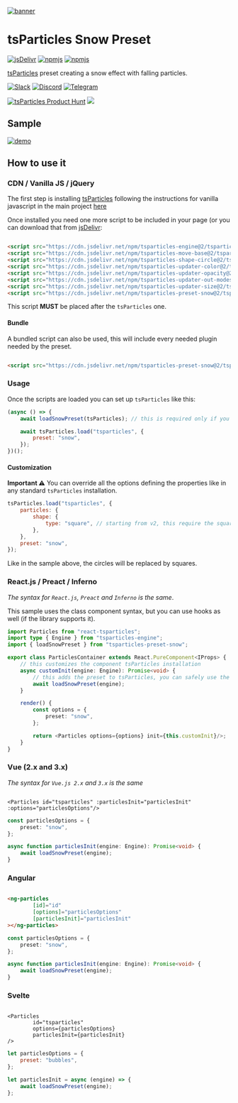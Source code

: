 [![banner](https://particles.js.org/images/banner3.png)](https://particles.js.org)

# tsParticles Snow Preset

[![jsDelivr](https://data.jsdelivr.com/v1/package/npm/tsparticles-preset-snow/badge)](https://www.jsdelivr.com/package/npm/tsparticles-preset-snow) [![npmjs](https://badge.fury.io/js/tsparticles-preset-snow.svg)](https://www.npmjs.com/package/tsparticles-preset-snow) [![npmjs](https://img.shields.io/npm/dt/tsparticles-preset-snow)](https://www.npmjs.com/package/tsparticles-preset-snow)

[tsParticles](https://github.com/matteobruni/tsparticles) preset creating a snow effect with falling particles.

[![Slack](https://particles.js.org/images/slack.png)](https://join.slack.com/t/tsparticles/shared_invite/enQtOTcxNTQxNjQ4NzkxLWE2MTZhZWExMWRmOWI5MTMxNjczOGE1Yjk0MjViYjdkYTUzODM3OTc5MGQ5MjFlODc4MzE0N2Q1OWQxZDc1YzI) [![Discord](https://particles.js.org/images/discord.png)](https://discord.gg/hACwv45Hme) [![Telegram](https://particles.js.org/images/telegram.png)](https://t.me/tsparticles)

[![tsParticles Product Hunt](https://api.producthunt.com/widgets/embed-image/v1/featured.svg?post_id=186113&theme=light)](https://www.producthunt.com/posts/tsparticles?utm_source=badge-featured&utm_medium=badge&utm_souce=badge-tsparticles") <a href="https://www.buymeacoffee.com/matteobruni"><img src="https://img.buymeacoffee.com/button-api/?text=Buy me a beer&emoji=🍺&slug=matteobruni&button_colour=5F7FFF&font_colour=ffffff&font_family=Arial&outline_colour=000000&coffee_colour=FFDD00"></a>

## Sample

[![demo](https://raw.githubusercontent.com/matteobruni/tsparticles/main/presets/snow/images/sample.png)](https://particles.js.org/samples/presets/snow)

## How to use it

### CDN / Vanilla JS / jQuery

The first step is installing [tsParticles](https://github.com/matteobruni/tsparticles) following the instructions for
vanilla javascript in the main project [here](https://github.com/matteobruni/tsparticles)

Once installed you need one more script to be included in your page (or you can download that
from [jsDelivr](https://www.jsdelivr.com/package/npm/tsparticles-preset-snow):

```html

<script src="https://cdn.jsdelivr.net/npm/tsparticles-engine@2/tsparticles.engine.min.js"></script>
<script src="https://cdn.jsdelivr.net/npm/tsparticles-move-base@2/tsparticles.move.base.min.js"></script>
<script src="https://cdn.jsdelivr.net/npm/tsparticles-shape-circle@2/tsparticles.shape.circle.min.js"></script>
<script src="https://cdn.jsdelivr.net/npm/tsparticles-updater-color@2/tsparticles.updater.color.min.js"></script>
<script src="https://cdn.jsdelivr.net/npm/tsparticles-updater-opacity@2/tsparticles.updater.opacity.min.js"></script>
<script src="https://cdn.jsdelivr.net/npm/tsparticles-updater-out-modes@2/tsparticles.updater.out-modes.min.js"></script>
<script src="https://cdn.jsdelivr.net/npm/tsparticles-updater-size@2/tsparticles.updater.size.min.js"></script>
<script src="https://cdn.jsdelivr.net/npm/tsparticles-preset-snow@2/tsparticles.preset.snow.min.js"></script>
```

This script **MUST** be placed after the `tsParticles` one.

#### Bundle

A bundled script can also be used, this will include every needed plugin needed by the preset.

```html

<script src="https://cdn.jsdelivr.net/npm/tsparticles-preset-snow@2/tsparticles.preset.snow.bundle.min.js"></script>
```

### Usage

Once the scripts are loaded you can set up `tsParticles` like this:

```javascript
(async () => {
    await loadSnowPreset(tsParticles); // this is required only if you are not using the bundle script

    await tsParticles.load("tsparticles", {
        preset: "snow",
    });
})();
```

#### Customization

**Important ⚠️**
You can override all the options defining the properties like in any standard `tsParticles` installation.

```javascript
tsParticles.load("tsparticles", {
    particles: {
        shape: {
            type: "square", // starting from v2, this require the square shape script
        },
    },
    preset: "snow",
});
```

Like in the sample above, the circles will be replaced by squares.

### React.js / Preact / Inferno

_The syntax for `React.js`, `Preact` and `Inferno` is the same_.

This sample uses the class component syntax, but you can use hooks as well (if the library supports it).

```typescript jsx
import Particles from "react-tsparticles";
import type { Engine } from "tsparticles-engine";
import { loadSnowPreset } from "tsparticles-preset-snow";

export class ParticlesContainer extends React.PureComponent<IProps> {
    // this customizes the component tsParticles installation
    async customInit(engine: Engine): Promise<void> {
        // this adds the preset to tsParticles, you can safely use the
        await loadSnowPreset(engine);
    }

    render() {
        const options = {
            preset: "snow",
        };

        return <Particles options={options} init={this.customInit}/>;
    }
}
```

### Vue (2.x and 3.x)

_The syntax for `Vue.js 2.x` and `3.x` is the same_

```vue

<Particles id="tsparticles" :particlesInit="particlesInit" :options="particlesOptions"/>
```

```ts
const particlesOptions = {
    preset: "snow",
};

async function particlesInit(engine: Engine): Promise<void> {
    await loadSnowPreset(engine);
}
```

### Angular

```html

<ng-particles
        [id]="id"
        [options]="particlesOptions"
        [particlesInit]="particlesInit"
></ng-particles>
```

```ts
const particlesOptions = {
    preset: "snow",
};

async function particlesInit(engine: Engine): Promise<void> {
    await loadSnowPreset(engine);
}
```

### Svelte

```sveltehtml

<Particles
        id="tsparticles"
        options={particlesOptions}
        particlesInit={particlesInit}
/>
```

```js
let particlesOptions = {
    preset: "bubbles",
};

let particlesInit = async (engine) => {
    await loadSnowPreset(engine);
};
```
